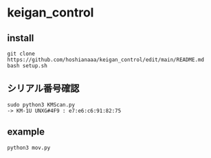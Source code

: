 # keigan_control

## install  

```
git clone https://github.com/hoshianaaa/keigan_control/edit/main/README.md
bash setup.sh  
```

## シリアル番号確認

```
sudo python3 KMScan.py  
-> KM-1U UNXG#4F9 : e7:e6:c6:91:82:75  
```

## example
```
python3 mov.py
```



